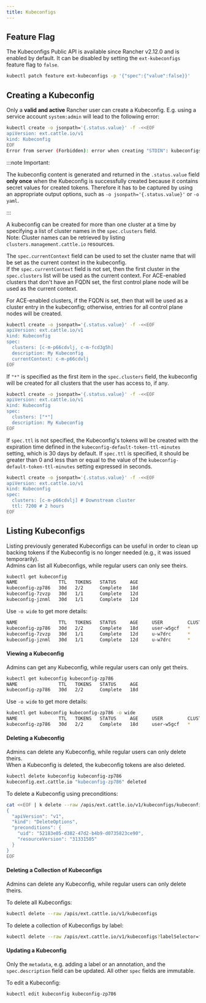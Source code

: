 ```yaml
---
title: Kubeconfigs
---
```


<head>
    <link rel="canonical" href="https://ranchermanager.docs.rancher.com/api/workflows/kubeconfigs"/>
</head>

## Feature Flag

The Kubeconfigs Public API is available since Rancher v2.12.0 and is enabled by default. It can be disabled by setting the `ext-kubeconfigs` feature flag to `false`.

```sh
kubectl patch feature ext-kubeconfigs -p '{"spec":{"value":false}}'
```

## Creating a Kubeconfig

Only a **valid and active** Rancher user can create a Kubeconfig.
E.g. using a service account `system:admin` will lead to the following error: 

```bash
kubectl create -o jsonpath='{.status.value}' -f -<<EOF
apiVersion: ext.cattle.io/v1
kind: Kubeconfig
EOF
Error from server (Forbidden): error when creating "STDIN": kubeconfigs.ext.cattle.io is forbidden: user system:admin is not a Rancher user
```

:::note Important:

The kubeconfig content is generated and returned in the `.status.value` field **only once** when the Kubeconfig is successfully created because it contains secret values for created tokens. Therefore it has to be captured by using an appropriate output options, such as `-o jsonpath='{.status.value}'` or `-o yaml`.

:::

A kubeconfig can be created for more than one cluster at a time by specifying a list of cluster names in the `spec.clusters` field.  
Note: Cluster names can be retrieved by listing `clusters.management.cattle.io` resources.

The `spec.currentContext` field can be used to set the cluster name that will be set as the current context in the kubeconfig.  
If the `spec.currentContext` field is not set, then the first cluster in the `spec.clusters` list will be used as the current context. For ACE-enabled clusters that don't have an FQDN set, the first control plane node will be used as the current context.

For ACE-enabled clusters, if the FQDN is set, then that will be used as a cluster entry in the kubeconfig; otherwise, entries for all control plane nodes will be created.

```bash
kubectl create -o jsonpath='{.status.value}' -f -<<EOF
apiVersion: ext.cattle.io/v1
kind: Kubeconfig
spec:
  clusters: [c-m-p66cdvlj, c-m-fcd3g5h]
  description: My Kubeconfig
  currentContext: c-m-p66cdvlj
EOF
```

If `"*"` is specified as the first item in the `spec.clusters` field, the kubeconfig will be created for all clusters that the user has access to, if any.

```bash
kubectl create -o jsonpath='{.status.value}' -f -<<EOF
apiVersion: ext.cattle.io/v1
kind: Kubeconfig
spec:
  clusters: ["*"]
  description: My Kubeconfig
EOF
```

If `spec.ttl` is not specified, the Kubeconfig's tokens will be created with the expiration time defined in the `kubeconfig-default-token-ttl-minutes` setting, which is 30 days by default. If `spec.ttl` is specified, it should be greater than 0 and less than or equal to the value of the `kubeconfig-default-token-ttl-minutes` setting expressed in seconds.

```bash
kubectl create -o jsonpath='{.status.value}' -f -<<EOF
apiVersion: ext.cattle.io/v1
kind: Kubeconfig
spec:
  clusters: [c-m-p66cdvlj] # Downstream cluster
  ttl: 7200 # 2 hours
EOF
```

## Listing Kubeconfigs

Listing previously generated Kubeconfigs can be useful in order to clean up backing tokens if the Kubeconfig is no longer needed (e.g., it was issued temporarily).  
Admins can list all Kubeconfigs, while regular users can only see theirs.

```sh
kubectl get kubeconfig
NAME               TTL   TOKENS   STATUS     AGE
kubeconfig-zp786   30d   2/2      Complete   18d
kubeconfig-7zvzp   30d   1/1      Complete   12d
kubeconfig-jznml   30d   1/1      Complete   12d
```
Use `-o wide` to get more details:

```sh
NAME               TTL   TOKENS   STATUS     AGE     USER         CLUSTERS       DESCRIPTION
kubeconfig-zp786   30d   2/2      Complete   18d     user-w5gcf   *              all clusters
kubeconfig-7zvzp   30d   1/1      Complete   12d     u-w7drc      *
kubeconfig-jznml   30d   1/1      Complete   12d     u-w7drc      *
```

#### Viewing a Kubeconfig

Admins can get any Kubeconfig, while regular users can only get theirs.

```sh
kubectl get kubeconfig kubeconfig-zp786
NAME               TTL   TOKENS   STATUS     AGE
kubeconfig-zp786   30d   2/2      Complete   18d
```

Use `-o wide` to get more details:

```sh
kubectl get kubeconfig kubeconfig-zp786 -o wide
NAME               TTL   TOKENS   STATUS     AGE     USER         CLUSTERS       DESCRIPTION
kubeconfig-zp786   30d   2/2      Complete   18d     user-w5gcf   *              all clusters
```

#### Deleting a Kubeconfig

Admins can delete any Kubeconfig, while regular users can only delete theirs.  
When a Kubeconfig is deleted, the kubeconfig tokens are also deleted.

```sh
kubectl delete kubeconfig kubeconfig-zp786
kubeconfig.ext.cattle.io "kubeconfig-zp786" deleted
```

To delete a Kubeconfig using preconditions:
```sh
cat <<EOF | k delete --raw /apis/ext.cattle.io/v1/kubeconfigs/kubeconfig-zp786 -f -
{
  "apiVersion": "v1",
  "kind": "DeleteOptions",
  "preconditions": {
    "uid": "52183e05-d382-47d2-b4b9-d0735823ce90",
    "resourceVersion": "31331505"
  }
}
EOF
```

#### Deleting a Collection of Kubeconfigs

Admins can delete any Kubeconfig, while regular users can only delete theirs.

To delete all Kubeconfigs:
```sh
kubectl delete --raw /apis/ext.cattle.io/v1/kubeconfigs
```

To delete a collection of Kubeconfigs by label:

```sh
kubectl delete --raw /apis/ext.cattle.io/v1/kubeconfigs?labelSelector=foo%3Dbar
```

#### Updating a Kubeconfig

Only the `metadata`, e.g. adding a label or an annotation, and the `spec.description` field can be updated. All other `spec` fields are immutable.

To edit a Kubeconfig:

```sh
kubectl edit kubeconfig kubeconfig-zp786
```
